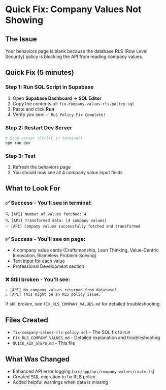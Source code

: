 # Quick Fix: Company Values Not Showing

## The Issue
Your behaviors page is blank because the database RLS (Row Level Security) policy is blocking the API from reading company values.

## Quick Fix (5 minutes)

### Step 1: Run SQL Script in Supabase
1. Open **Supabase Dashboard** → **SQL Editor**
2. Copy the contents of: `fix-company-values-rls-policy.sql`
3. Paste and click **Run**
4. Verify you see: `✅ RLS Policy Fix Complete!`

### Step 2: Restart Dev Server
```bash
# Stop server (Ctrl+C in terminal)
npm run dev
```

### Step 3: Test
1. Refresh the behaviors page
2. You should now see all 4 company value input fields

## What to Look For

### ✅ Success - You'll see in terminal:
```
🔍 [API] Number of values fetched: 4
🔍 [API] Transformed data: [4 company values]
✅ [API] Company values successfully fetched and transformed
```

### ✅ Success - You'll see on page:
- 4 company value cards (Craftsmanship, Lean Thinking, Value-Centric Innovation, Blameless Problem-Solving)
- Text input for each value
- Professional Development section

### ❌ Still broken - You'll see:
```
⚠️ [API] No company values returned from database!
⚠️ [API] This might be an RLS policy issue.
```

If still broken, see `FIX_RLS_COMPANY_VALUES.md` for detailed troubleshooting.

## Files Created
- `fix-company-values-rls-policy.sql` - The SQL fix to run
- `FIX_RLS_COMPANY_VALUES.md` - Detailed explanation and troubleshooting
- `QUICK_FIX_STEPS.md` - This file

## What Was Changed
- Enhanced API error logging (`src/app/api/company-values/route.ts`)
- Created SQL migration to fix RLS policy
- Added helpful warnings when data is missing


